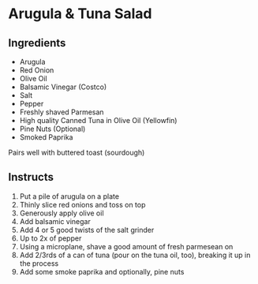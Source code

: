 # Arugula & Tuna Salad

## Ingredients

 * Arugula
 * Red Onion
 * Olive Oil
 * Balsamic Vinegar (Costco)
 * Salt
 * Pepper
 * Freshly shaved Parmesan
 * High quality Canned Tuna in Olive Oil (Yellowfin)
 * Pine Nuts (Optional)
 * Smoked Paprika

Pairs well with buttered toast (sourdough)

## Instructs

1. Put a pile of arugula on a plate
2. Thinly slice red onions and toss on top
3. Generously apply olive oil
4. Add balsamic vinegar
5. Add 4 or 5 good twists of the salt grinder
6. Up to 2x of pepper
7. Using a microplane, shave a good amount of fresh parmesean on
8. Add 2/3rds of a can of tuna (pour on the tuna oil, too), breaking it up in the process
9. Add some smoke paprika and optionally, pine nuts